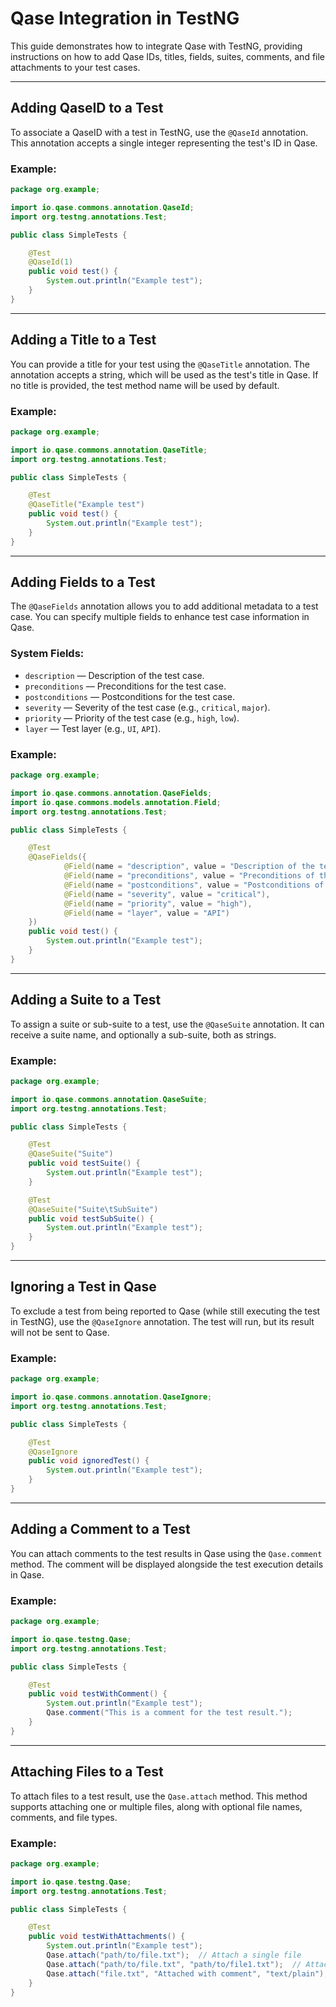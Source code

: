 # Qase Integration in TestNG

This guide demonstrates how to integrate Qase with TestNG, providing instructions on how to add Qase IDs, titles,
fields, suites, comments, and file attachments to your test cases.

---

## Adding QaseID to a Test

To associate a QaseID with a test in TestNG, use the `@QaseId` annotation. This annotation accepts a single integer
representing the test's ID in Qase.

### Example:

```java
package org.example;

import io.qase.commons.annotation.QaseId;
import org.testng.annotations.Test;

public class SimpleTests {

    @Test
    @QaseId(1)
    public void test() {
        System.out.println("Example test");
    }
}
```

---

## Adding a Title to a Test

You can provide a title for your test using the `@QaseTitle` annotation. The annotation accepts a string, which will be
used as the test's title in Qase. If no title is provided, the test method name will be used by default.

### Example:

```java
package org.example;

import io.qase.commons.annotation.QaseTitle;
import org.testng.annotations.Test;

public class SimpleTests {

    @Test
    @QaseTitle("Example test")
    public void test() {
        System.out.println("Example test");
    }
}
```

---

## Adding Fields to a Test

The `@QaseFields` annotation allows you to add additional metadata to a test case. You can specify multiple fields to
enhance test case information in Qase.

### System Fields:

- `description` — Description of the test case.
- `preconditions` — Preconditions for the test case.
- `postconditions` — Postconditions for the test case.
- `severity` — Severity of the test case (e.g., `critical`, `major`).
- `priority` — Priority of the test case (e.g., `high`, `low`).
- `layer` — Test layer (e.g., `UI`, `API`).

### Example:

```java
package org.example;

import io.qase.commons.annotation.QaseFields;
import io.qase.commons.models.annotation.Field;
import org.testng.annotations.Test;

public class SimpleTests {

    @Test
    @QaseFields({
            @Field(name = "description", value = "Description of the test case"),
            @Field(name = "preconditions", value = "Preconditions of the test case"),
            @Field(name = "postconditions", value = "Postconditions of the test case"),
            @Field(name = "severity", value = "critical"),
            @Field(name = "priority", value = "high"),
            @Field(name = "layer", value = "API")
    })
    public void test() {
        System.out.println("Example test");
    }
}
```

---

## Adding a Suite to a Test

To assign a suite or sub-suite to a test, use the `@QaseSuite` annotation. It can receive a suite name, and optionally a
sub-suite, both as strings.

### Example:

```java
package org.example;

import io.qase.commons.annotation.QaseSuite;
import org.testng.annotations.Test;

public class SimpleTests {

    @Test
    @QaseSuite("Suite")
    public void testSuite() {
        System.out.println("Example test");
    }

    @Test
    @QaseSuite("Suite\tSubSuite")
    public void testSubSuite() {
        System.out.println("Example test");
    }
}
```

---

## Ignoring a Test in Qase

To exclude a test from being reported to Qase (while still executing the test in TestNG), use the `@QaseIgnore`
annotation. The test will run, but its result will not be sent to Qase.

### Example:

```java
package org.example;

import io.qase.commons.annotation.QaseIgnore;
import org.testng.annotations.Test;

public class SimpleTests {

    @Test
    @QaseIgnore
    public void ignoredTest() {
        System.out.println("Example test");
    }
}
```

---

## Adding a Comment to a Test

You can attach comments to the test results in Qase using the `Qase.comment` method. The comment will be displayed
alongside the test execution details in Qase.

### Example:

```java
package org.example;

import io.qase.testng.Qase;
import org.testng.annotations.Test;

public class SimpleTests {

    @Test
    public void testWithComment() {
        System.out.println("Example test");
        Qase.comment("This is a comment for the test result.");
    }
}
```

---

## Attaching Files to a Test

To attach files to a test result, use the `Qase.attach` method. This method supports attaching one or multiple files,
along with optional file names, comments, and file types.

### Example:

```java
package org.example;

import io.qase.testng.Qase;
import org.testng.annotations.Test;

public class SimpleTests {

    @Test
    public void testWithAttachments() {
        System.out.println("Example test");
        Qase.attach("path/to/file.txt");  // Attach a single file
        Qase.attach("path/to/file.txt", "path/to/file1.txt");  // Attach multiple files
        Qase.attach("file.txt", "Attached with comment", "text/plain");  // Attach file with comment and type
    }
}
```
